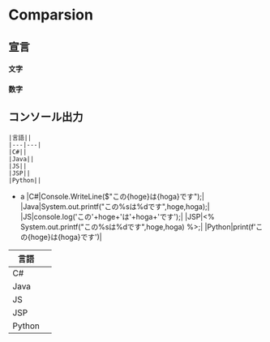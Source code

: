 # Comparsion
## 宣言
#### 文字
#### 数字
## コンソール出力
	|言語||
	|---|---|
	|C#||
	|Java||
	|JS||
	|JSP||
	|Python||
- a
	|C#|Console.WriteLine($"この{hoge}は{hoga}です");|
	|Java|System.out.printf("この%sは%dです",hoge,hoga);|
	|JS|console.log('この'+hoge+'は'+hoga+'です');|
	|JSP|<% System.out.printf("この%sは%dです",hoge,hoga) %>;|
	|Python|print(f'この{hoge}は{hoga}です')|

|言語||
|---|---|
|C#||
|Java||
|JS||
|JSP||
|Python||